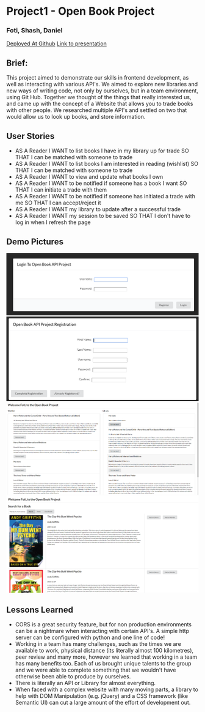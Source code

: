 # Project1 - Open Book Project
### Foti, Shash, Daniel

[Deployed At Github](https://foteye.github.io/Project1/ "Deployed at Github")
[Link to presentation](https://docs.google.com/presentation/d/1Zl8M4riR9APsUFCoWQ_fyVF2KGeri4W63GHHeILcazs/edit?usp=sharing)

## Brief:
This project aimed to demonstrate our skills in frontend development, as well as interacting with various API's. We aimed to explore new libraries and new ways of writing code, not only by ourselves, but in a team environment, using Git Hub. Together we thought of the things that really interested us, and came up with the concept of a Website that allows you to trade books with other people. We researched multiple API's and settled on two that would allow us to look up books, and store information.

## User Stories
* AS A Reader I WANT to list books I have in my library up for trade SO THAT I can be matched with someone to trade
* AS A Reader I WANT to list books I am interested in reading (wishlist) SO THAT I can be matched with someone to trade
* AS A Reader I WANT to view and update what books I own
* AS A Reader I WANT to be notified if someone has a book I want SO THAT I can initiate a trade with them
* AS A Reader I WANT to be notified if someone has initiated a trade with me SO THAT I can accept/reject it
* AS A Reader I WANT my library to update after a successful trade
* AS A Reader I WANT my session to be saved SO THAT I don't have to log in when I refresh the page

## Demo Pictures
![Login](assets/images/demo_login.png "Login")
![Register](assets/images/demo_register.png "Register")
![Library and Wishlist](assets/images/demo_main.png "Library and Wishlist")
![Add a Book](assets/images/demo_addbook.png "Add a Book")

## Lessons Learned
 * CORS is a great security feature, but for non production environments can be a nightmare when interacting with certain API's. A simple http server can be configured with python and one line of code!
 * Working in a team has many challenges, such as the times we are available to work, physical distance (its literally almost 100 kilometres), peer review and many more, however we learned that working in a team has many benefits too. Each of us brought unique talents to the group and we were able to complete something that we wouldn't have otherwise been able to produce by ourselves.
 * There is literally an API or Library for almost everything.
 * When faced with a complex website with many moving parts, a library to help with DOM Manipulation (e.g. jQuery) and a CSS framework (like Semantic UI) can cut a large amount of the effort of development out.
